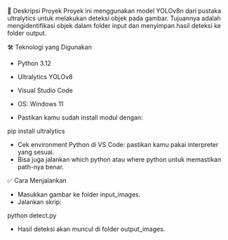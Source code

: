 
🧠 Deskripsi Proyek
Proyek ini menggunakan model YOLOv8n dari pustaka ultralytics untuk melakukan deteksi objek pada gambar. Tujuannya adalah mengidentifikasi objek dalam folder input dan menyimpan hasil deteksi ke folder output.

🛠️ Teknologi yang Digunakan
- Python 3.12
- Ultralytics YOLOv8
- Visual Studio Code
- OS: Windows 11

- Pastikan kamu sudah install modul dengan:
  
pip install ultralytics

- Cek environment Python di VS Code: pastikan kamu pakai interpreter yang sesuai.
- Bisa juga jalankan which python atau where python untuk memastikan path-nya benar.

✅ Cara Menjalankan
- Masukkan gambar ke folder input_images.
- Jalankan skrip:
  
python detect.py

- Hasil deteksi akan muncul di folder output_images.
